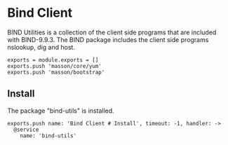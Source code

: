 
# Bind Client

BIND Utilities is a collection of the client side programs that are included 
with BIND-9.9.3. The BIND package includes the client side programs 
nslookup, dig and host.

    exports = module.exports = []
    exports.push 'masson/core/yum'
    exports.push 'masson/bootstrap'

## Install

The package "bind-utils" is installed.

    exports.push name: 'Bind Client # Install', timeout: -1, handler: ->
      @service
        name: 'bind-utils'
